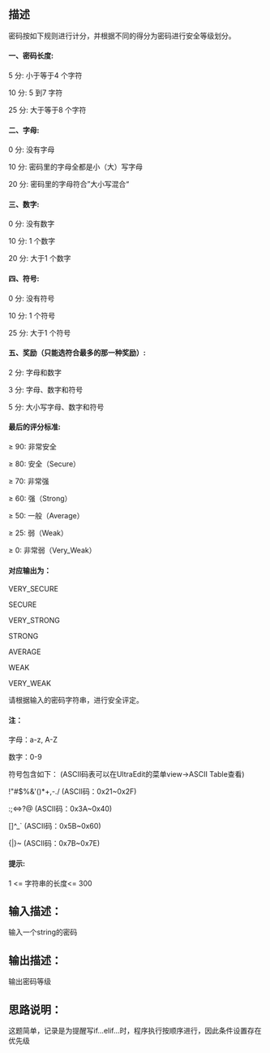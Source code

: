 ## 描述
密码按如下规则进行计分，并根据不同的得分为密码进行安全等级划分。

#### 一、密码长度:
5 分: 小于等于4 个字符

10 分: 5 到7 字符

25 分: 大于等于8 个字符

#### 二、字母:
0 分: 没有字母

10 分: 密码里的字母全都是小（大）写字母

20 分: 密码里的字母符合”大小写混合“

#### 三、数字:
0 分: 没有数字

10 分: 1 个数字

20 分: 大于1 个数字

#### 四、符号:
0 分: 没有符号

10 分: 1 个符号

25 分: 大于1 个符号

#### 五、奖励（只能选符合最多的那一种奖励）:
2 分: 字母和数字

3 分: 字母、数字和符号

5 分: 大小写字母、数字和符号

#### 最后的评分标准:

$\geq$ 90: 非常安全

$\geq$ 80: 安全（Secure）

$\geq$ 70: 非常强

$\geq$ 60: 强（Strong）

$\geq$ 50: 一般（Average）

$\geq$ 25: 弱（Weak）

$\geq$ 0:  非常弱（Very_Weak）

#### 对应输出为：
VERY_SECURE

SECURE

VERY_STRONG

STRONG

AVERAGE

WEAK

VERY_WEAK

请根据输入的密码字符串，进行安全评定。

#### 注：
字母：a-z, A-Z

数字：0-9

符号包含如下： (ASCII码表可以在UltraEdit的菜单view->ASCII Table查看)

!"#$%&'()*+,-./     (ASCII码：0x21~0x2F)

:;<=>?@             (ASCII码：0x3A~0x40)

[\]^_`              (ASCII码：0x5B~0x60)

{|}~                (ASCII码：0x7B~0x7E)

#### 提示:
1 <= 字符串的长度<= 300

## 输入描述：
输入一个string的密码

## 输出描述：
输出密码等级

## 思路说明：
这题简单，记录是为提醒写if...elif...时，程序执行按顺序进行，因此条件设置存在优先级
